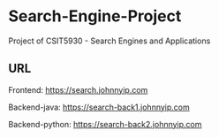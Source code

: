 # Search-Engine-Project
Project of CSIT5930 - Search Engines and Applications


## URL
Frontend: https://search.johnnyip.com

Backend-java: https://search-back1.johnnyip.com

Backend-python: https://search-back2.johnnyip.com
